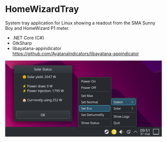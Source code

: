 # HomeWizardTray

System tray application for Linux showing a readout from the SMA Sunny Boy and HomeWizard P1 meter.

- .NET Core (C#) 
- GtkSharp
- libayatana-appindicator https://github.com/AyatanaIndicators/libayatana-appindicator

![Screenshot](screenshot.png)
